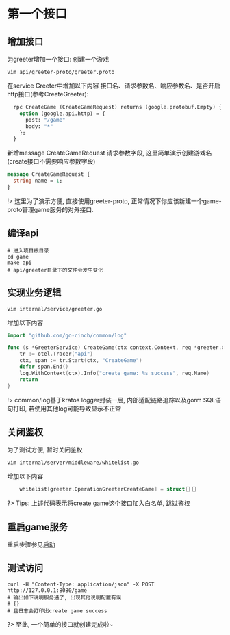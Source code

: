# 第一个接口


## 增加接口

为greeter增加一个接口: 创建一个游戏
```
vim api/greeter-proto/greeter.proto
```

在service Greeter中增加以下内容
接口名、请求参数名、响应参数名、是否开启http接口(参考CreateGreeter): 
```protobuf
  rpc CreateGame (CreateGameRequest) returns (google.protobuf.Empty) {
    option (google.api.http) = {
      post: "/game"
      body: "*"
    };
  }
```

新增message CreateGameRequest
请求参数字段, 这里简单演示创建游戏名(create接口不需要响应参数字段)
```protobuf
message CreateGameRequest {
  string name = 1;
}
```

!> 这里为了演示方便, 直接使用greeter-proto, 正常情况下你应该新建一个game-proto管理game服务的对外接口.

## 编译api

```
# 进入项目根目录
cd game
make api
# api/greeter目录下的文件会发生变化
```

## 实现业务逻辑

```
vim internal/service/greeter.go
```

增加以下内容
```go
import "github.com/go-cinch/common/log"

func (s *GreeterService) CreateGame(ctx context.Context, req *greeter.CreateGameRequest) (rp *emptypb.Empty, err error) {
	tr := otel.Tracer("api")
	ctx, span := tr.Start(ctx, "CreateGame")
	defer span.End()
	log.WithContext(ctx).Info("create game: %s success", req.Name)
	return
}
```

!> common/log基于kratos logger封装一层, 内部适配链路追踪以及gorm SQL语句打印, 若使用其他log可能导致显示不正常

## 关闭鉴权

为了测试方便, 暂时关闭鉴权
```
vim internal/server/middleware/whitelist.go
```

增加以下内容
```go
	whitelist[greeter.OperationGreeterCreateGame] = struct{}{}
```

?> Tips: 上述代码表示将create game这个接口加入白名单, 跳过鉴权


## 重启game服务

重启步骤参见[启动](/started.0.init?id=启动)


## 测试访问

```
curl -H "Content-Type: application/json" -X POST http://127.0.0.1:8080/game
# 输出如下说明服务通了, 出现其他说明配置有误
# {}
# 且日志会打印出create game success
```

?> 至此, 一个简单的接口就创建完成啦~

